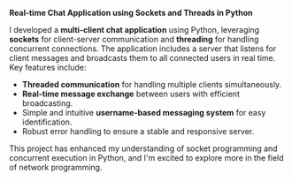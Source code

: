 **Real-time Chat Application using Sockets and Threads in Python**

I developed a **multi-client chat application** using Python, leveraging **sockets** for client-server communication and **threading** for handling concurrent connections. The application includes a server that listens for client messages and broadcasts them to all connected users in real time. Key features include:

- **Threaded communication** for handling multiple clients simultaneously.
- **Real-time message exchange** between users with efficient broadcasting.
- Simple and intuitive **username-based messaging system** for easy identification.
- Robust error handling to ensure a stable and responsive server.

This project has enhanced my understanding of socket programming and concurrent execution in Python, and I'm excited to explore more in the field of network programming.
